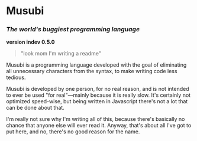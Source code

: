 # Musubi

### *The world's buggiest programming language*

**version indev 0.5.0**

> "look mom I'm writing a readme"

Musubi is a programming language developed with the goal of eliminating all unnecessary characters from the syntax, to make writing code less tedious.

Musubi is developed by one person, for no real reason, and is not intended to ever be used "for real"—mainly because it is really slow. It's certainly not optimized speed-wise, but being written in Javascript there's not a lot that can be done about that.

I'm really not sure why I'm writing all of this, because there's basically no chance that anyone else will ever read it. Anyway, that's about all I've got to put here, and no, there's no good reason for the name.
